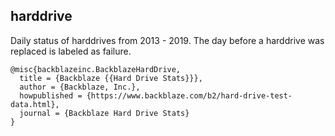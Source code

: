 ## harddrive
Daily status of harddrives from 2013 - 2019. The day before a harddrive was replaced is labeled as failure.

```
@misc{backblazeinc.BackblazeHardDrive,
  title = {Backblaze {{Hard Drive Stats}}},
  author = {Backblaze, Inc.},
  howpublished = {https://www.backblaze.com/b2/hard-drive-test-data.html},
  journal = {Backblaze Hard Drive Stats}
}
```